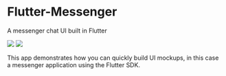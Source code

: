 # Flutter-Messenger
A messenger chat UI built in Flutter

![](https://media.giphy.com/media/LOnKwtkkuiWdgtCsvt/giphy.gif)
![](https://media.giphy.com/media/hpXdyO9jgzGfitF3XU/giphy.gif)

This app demonstrates how you can quickly build UI mockups, in this case a messenger application using the Flutter SDK.
